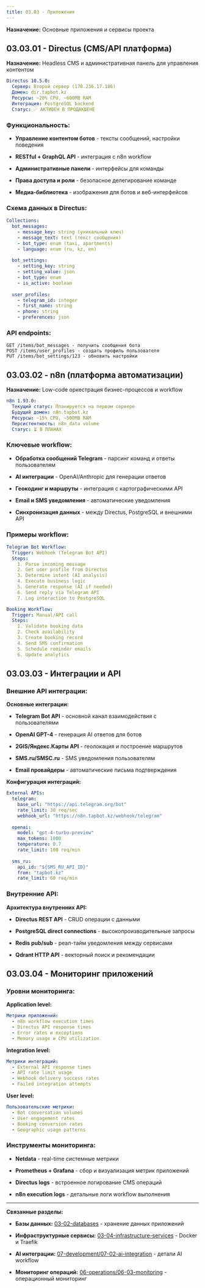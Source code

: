 ```yaml
---
title: 03.03 - Приложения
---
```


**Назначение:** Основные приложения и сервисы проекта

## 03\.03.01 - Directus (CMS/API платформа)

**Назначение:** Headless CMS и административная панель для управления контентом

```yaml
Directus 10.5.0:
  Сервер: Второй сервер (178.236.17.186)
  Домен: dir.tapbot.kz
  Ресурсы: ~20% CPU, ~600MB RAM
  Интеграция: PostgreSQL backend
  Статус: ✅ АКТИВЕН В ПРОДАКШЕНЕ
```

### Функциональность:

-  **Управление контентом ботов** - тексты сообщений, настройки поведения

-  **RESTful + GraphQL API** - интеграция с n8n workflow

-  **Административные панели** - интерфейсы для команды

-  **Права доступа и роли** - безопасное делегирование команде

-  **Медиа-библиотека** - изображения для ботов и веб-интерфейсов

### Схема данных в Directus:

```yaml
Collections:
  bot_messages:
    - message_key: string (уникальный ключ)
    - message_text: text (текст сообщения)
    - bot_type: enum (taxi, apartments)
    - language: enum (ru, kz, en)
    
  bot_settings:
    - setting_key: string
    - setting_value: json
    - bot_type: enum
    - is_active: boolean
    
  user_profiles:
    - telegram_id: integer
    - first_name: string
    - phone: string
    - preferences: json
```

### API endpoints:

```http
GET /items/bot_messages - получить сообщения бота
POST /items/user_profiles - создать профиль пользователя
PUT /items/bot_settings/123 - обновить настройки
```

## 03\.03.02 - n8n (платформа автоматизации)

**Назначение:** Low-code оркестрация бизнес-процессов и workflow

```yaml
n8n 1.93.0:
  Текущий статус: Планируется на первом сервере  
  Будущий домен: n8n.tapbot.kz
  Ресурсы: ~15% CPU, ~500MB RAM
  Персистентность: n8n_data volume
  Статус: ⏳ В ПЛАНАХ
```

### Ключевые workflow:

-  **Обработка сообщений Telegram** - парсинг команд и ответы пользователям

-  **AI интеграции** - OpenAI/Anthropic для генерации ответов

-  **Геокодинг и маршруты** - интеграция с картографическими API

-  **Email и SMS уведомления** - автоматические уведомления

-  **Синхронизация данных** - между Directus, PostgreSQL и внешними API

### Примеры workflow:

```yaml
Telegram Bot Workflow:
  Trigger: Webhook (Telegram Bot API)
  Steps:
    1. Parse incoming message
    2. Get user profile from Directus
    3. Determine intent (AI analysis)
    4. Execute business logic
    5. Generate response (AI if needed)
    6. Send reply via Telegram API
    7. Log interaction to PostgreSQL

Booking Workflow:
  Trigger: Manual/API call
  Steps:
    1. Validate booking data
    2. Check availability
    3. Create booking record
    4. Send SMS confirmation
    5. Schedule reminder emails
    6. Update analytics
```

## 03\.03.03 - Интеграции и API

### Внешние API интеграции:

**Основные интеграции:**

-  **Telegram Bot API** - основной канал взаимодействия с пользователями

-  **OpenAI GPT-4** - генерация AI ответов для ботов

-  **2GIS/Яндекс.Карты API** - геолокация и построение маршрутов

-  **SMS.ru/SMSC.ru** - SMS уведомления пользователям

-  **Email провайдеры** - автоматические письма подтверждения

**Конфигурация интеграций:**

```yaml
External APIs:
  telegram:
    base_url: "https://api.telegram.org/bot"
    rate_limit: 30 req/sec
    webhook_url: "https://n8n.tapbot.kz/webhook/telegram"
    
  openai:
    model: "gpt-4-turbo-preview"
    max_tokens: 1000
    temperature: 0.7
    rate_limit: 100 req/min
    
  sms_ru:
    api_id: "${SMS_RU_API_ID}"
    from: "tapbot.kz"
    rate_limit: 60 req/min
```

### Внутренние API:

**Архитектура внутренних API:**

-  **Directus REST API** - CRUD операции с данными

-  **PostgreSQL direct connections** - высокопроизводительные запросы

-  **Redis pub/sub** - реал-тайм уведомления между сервисами

-  **Qdrant HTTP API** - векторный поиск и рекомендации

## 03\.03.04 - Мониторинг приложений

### Уровни мониторинга:

**Application level:**

```yaml
Метрики приложений:
  - n8n workflow execution times
  - Directus API response times
  - Error rates и exceptions
  - Memory usage и CPU utilization
```

**Integration level:**

```yaml
Метрики интеграций:
  - External API response times
  - API rate limit usage
  - Webhook delivery success rates
  - Failed integration attempts
```

**User level:**

```yaml
Пользовательские метрики:
  - Bot conversation volumes
  - User engagement rates
  - Booking conversion rates
  - Geographic usage patterns
```

### Инструменты мониторинга:

-  **Netdata** - real-time системные метрики

-  **Prometheus + Grafana** - сбор и визуализация метрик приложений

-  **Directus logs** - встроенное логирование CMS операций

-  **n8n execution logs** - детальные логи workflow выполнения

---

**Связанные разделы:**

-  **Базы данных:** [03-02-databases](./../03-02-databases/README.md) - хранение данных приложений

-  **Инфраструктурные сервисы:** [03-04-infrastructure-services](./../03-04-infrastructure-services/README.md) - Docker и Traefik

-  **AI интеграции:** [07-development/07-02-ai-integration](./../../07-development/07-02-ai-integration/README.md) - детали AI workflow

-  **Мониторинг операций:** [06-operations/06-03-monitoring](./../../06-operations/06-03-monitoring/README.md) - операционный мониторинг